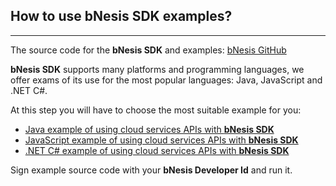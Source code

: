 ## **How to use bNesis SDK examples?**  
---------------------------------------------------

The source code for the **bNesis SDK** and examples:
[bNesis GitHub](https://github.com/bNesisDeveloper/bNesis)  

**bNesis SDK** supports many platforms and programming languages, we offer exams of its use for the most popular languages: Java, JavaScript and .NET C#.  

At this step you will have to choose the most suitable example for you:

- [Java example of using cloud services APIs with **bNesis SDK**](https://github.com/bNesisDeveloper/bNesis/tree/master/Examples/JavaExamples)
- [JavaScript example of using cloud services APIs with **bNesis SDK**](https://github.com/bNesisDeveloper/bNesis/tree/master/Examples/JSExamples)
- [.NET C# example of using cloud services APIs with **bNesis SDK**](https://github.com/bNesisDeveloper/bNesis/tree/master/Examples/CSharpExamples)

Sign example source code with your **bNesis Developer Id** and run it.

